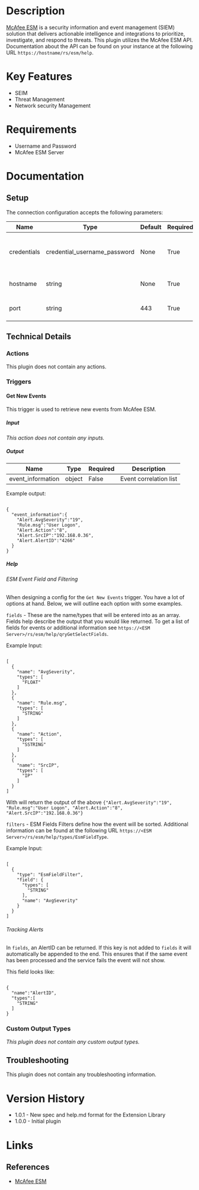 # Description

[McAfee ESM](https://www.mcafee.com/enterprise/en-us/products/enterprise-security-manager.html) is a security information and event management (SIEM) solution that delivers actionable intelligence and integrations to prioritize, investigate, and respond to threats.
This plugin utilizes the McAfee ESM API. Documentation about the API can be found on your instance at the following URL `https://hostname/rs/esm/help`.

# Key Features

* SEIM
* Threat Management
* Network security Management

# Requirements

* Username and Password
* McAfee ESM Server

# Documentation

## Setup

The connection configuration accepts the following parameters:

|Name|Type|Default|Required|Description|Enum|
|----|----|-------|--------|-----------|----|
|credentials|credential_username_password|None|True|Username and password for McAfee ESM|None|
|hostname|string|None|True|Hostname to McAfee ESM Server|None|
|port|string|443|True|McAfee ESM host port|None|

## Technical Details

### Actions

This plugin does not contain any actions.

### Triggers

#### Get New Events

This trigger is used to retrieve new events from McAfee ESM.

##### Input

_This action does not contain any inputs._

##### Output

|Name|Type|Required|Description|
|----|----|--------|-----------|
|event_information|object|False|Event correlation list|

Example output:

```

{
  "event_information":{
    "Alert.AvgSeverity":"19",
    "Rule.msg":"User Logon",
    "Alert.Action":"8",
    "Alert.SrcIP":"192.168.0.36",
    "Alert.AlertID":"4266"
  }
}

```

##### Help

###### ESM Event Field and Filtering

When designing a config for the `Get New Events` trigger. You have a lot of options at hand. Below, we will outline each option with some examples.

`fields` - These are the name/types that will be entered into as an array. Fields help describe the output that you would like returned.
To get a list of fields for events or additional information see `https://<ESM Server>/rs/esm/help/qryGetSelectFields`.

Example Input:

```

[
  {
    "name": "AvgSeverity",
    "types": [
      "FLOAT"
    ]
  },
  {
    "name": "Rule.msg",
    "types": [
      "STRING"
    ]
  },
  {
    "name": "Action",
    "types": [
      "SSTRING"
    ]
  },
  {
    "name": "SrcIP",
    "types": [
      "IP"
    ]
  }
]

```

With will return the output of the above `{"Alert.AvgSeverity":"19", "Rule.msg":"User Logon", "Alert.Action":"8", "Alert.SrcIP":"192.168.0.36"}`

`filters` - ESM Fields Filters define how the event will be sorted. Additional information can be found at the following URL `https://<ESM Server>/rs/esm/help/types/EsmFieldType`.

Example Input:

```

[
  {
    "type": "EsmFieldFilter",
    "field": {
      "types": [
        "STRING"
      ],
      "name": "AvgSeverity"
    }
  }
]

```

###### Tracking Alerts

In `fields`, an AlertID can be returned. If this key is not added to `fields` it will automatically be appended to the end. This ensures that if the same event has been processed and the service fails the event will not show.

This field looks like:

```

{
  "name":"AlertID",
  "types":[
    "STRING"
  ]
}

```

### Custom Output Types

_This plugin does not contain any custom output types._

## Troubleshooting

This plugin does not contain any troubleshooting information.

# Version History

* 1.0.1 - New spec and help.md format for the Extension Library
* 1.0.0 - Initial plugin

# Links

## References

* [McAfee ESM](https://www.mcafee.com/enterprise/en-us/products/enterprise-security-manager.html)

